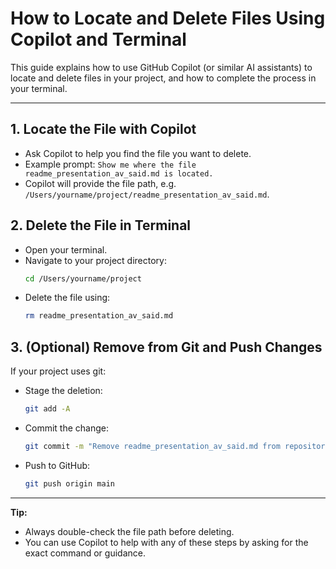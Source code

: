 # How to Locate and Delete Files Using Copilot and Terminal

This guide explains how to use GitHub Copilot (or similar AI assistants) to locate and delete files in your project, and how to complete the process in your terminal.

---

## 1. Locate the File with Copilot
- Ask Copilot to help you find the file you want to delete.
- Example prompt: `Show me where the file readme_presentation_av_said.md is located.`
- Copilot will provide the file path, e.g. `/Users/yourname/project/readme_presentation_av_said.md`.

## 2. Delete the File in Terminal
- Open your terminal.
- Navigate to your project directory:
  ```bash
  cd /Users/yourname/project
  ```
- Delete the file using:
  ```bash
  rm readme_presentation_av_said.md
  ```

## 3. (Optional) Remove from Git and Push Changes
If your project uses git:
- Stage the deletion:
  ```bash
  git add -A
  ```
- Commit the change:
  ```bash
  git commit -m "Remove readme_presentation_av_said.md from repository"
  ```
- Push to GitHub:
  ```bash
  git push origin main
  ```

---

**Tip:**
- Always double-check the file path before deleting.
- You can use Copilot to help with any of these steps by asking for the exact command or guidance.
